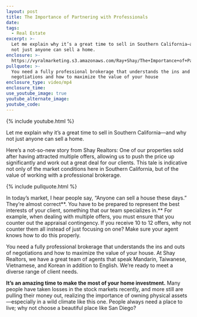 ```yaml
---
layout: post
title: The Importance of Partnering with Professionals
date:
tags:
  - Real Estate
excerpt: >-
  Let me explain why it’s a great time to sell in Southern California—and why
  not just anyone can sell a home.
enclosure: >-
  https://vyralmarketing.s3.amazonaws.com/Ray+Shay/The+Importance+of+Partnering+with+Professionals.mp4
pullquote: >-
  You need a fully professional brokerage that understands the ins and outs of
  negotiations and how to maximize the value of your house
enclosure_type: video/mp4
enclosure_time:
use_youtube_image: true
youtube_alternate_image:
youtube_code:
---
```


{% include youtube.html %}

Let me explain why it’s a great time to sell in Southern California—and why not just anyone can sell a home.

Here’s a not-so-new story from Shay Realtors: One of our properties sold after having attracted multiple offers, allowing us to push the price up significantly and work out a great deal for our clients. This tale is indicative not only of the market conditions here in Southern California, but of the value of working with a professional brokerage.&nbsp;

{% include pullquote.html %}

In today’s market, I hear people say, “Anyone can sell a house these days.” They’re almost correct**. You have to be prepared to represent the best interests of your client, something that our team specializes in.** For example, when dealing with multiple offers, you must ensure that you counter out the appraisal contingency. If you receive 10 to 12 offers, why not counter them all instead of just focusing on one? Make sure your agent knows how to do this properly.&nbsp;

You need a fully professional brokerage that understands the ins and outs of negotiations and how to maximize the value of your house. At Shay Realtors, we have a great team of agents that speak Mandarin, Taiwanese, Vietnamese, and Korean in addition to English. We’re ready to meet a diverse range of client needs.&nbsp;

**It’s an amazing time to make the most of your home investment.** Many people have taken losses in the stock markets recently, and more still are pulling their money out, realizing the importance of owning physical assets—especially in a wild climate like this one. People always need a place to live; why not choose a beautiful place like San Diego?&nbsp;
